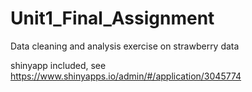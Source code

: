 # Unit1_Final_Assignment
Data cleaning and analysis exercise on strawberry data 

shinyapp included, see https://www.shinyapps.io/admin/#/application/3045774

